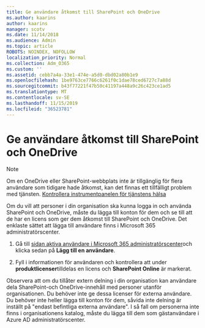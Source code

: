 ```yaml
---
title: Ge användare åtkomst till SharePoint och OneDrive
ms.author: kaarins
author: kaarins
manager: scotv
ms.date: 11/14/2018
ms.audience: Admin
ms.topic: article
ROBOTS: NOINDEX, NOFOLLOW
localization_priority: Normal
ms.collection: Adm_O365
ms.custom: ''
ms.assetid: cebb7a4a-33e1-474e-a5d0-dbd02a80b1e9
ms.openlocfilehash: 1be9763ce7766c6261f0c1dae78ced6727c7a88d
ms.sourcegitcommit: b43f77221f47b50c41197a448a9c26c423ce1ad5
ms.translationtype: MT
ms.contentlocale: sv-SE
ms.lasthandoff: 11/15/2019
ms.locfileid: "36523781"
---
```

# <a name="give-users-access-to-sharepoint-and-onedrive"></a>Ge användare åtkomst till SharePoint och OneDrive

> [!NOTE]
> Om en OneDrive eller SharePoint-webbplats inte är tillgänglig för flera användare som tidigare hade åtkomst, kan det finnas ett tillfälligt problem med tjänsten. [Kontrollera instrumentpanelen för tjänstens hälsa](https://portal.office.com/adminportal/home#/servicehealth)
  
Om du vill att personer i din organisation ska kunna logga in och använda SharePoint och OneDrive, måste du lägga till konton för dem och se till att de har en licens som ger dem åtkomst till SharePoint och OneDrive. Det enklaste sättet att lägga till användare finns i Microsoft 365 administratörscenter.
  
1. Gå till [sidan aktiva användare i Microsoft 365 administratörscenter](https://portal.office.com/adminportal/home#/users)och klicka sedan på **Lägg till en användare**.
    
2. Fyll i informationen för användaren och kontrollera att under **produktlicenser**tilldelas en licens och **SharePoint Online** är markerat. 
    
Observera att om du tillåter extern delning i din organisation kan användare dela SharePoint-och OneDrive-innehåll med personer utanför organisationen. Du behöver inte ge dessa licenser för externa användare. Du behöver inte heller lägga till konton för dem, såvida inte delning är inställt på "endast befintliga externa användare". I så fall om personerna inte finns i organisationens katalog, måste du lägga till dem som gästanvändare i Azure AD administratörscenter.
  

